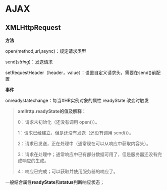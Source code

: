 # AJAX

## XMLHttpRequest

**方法**

open(method,url,async)：规定请求类型

send(*string*)：发送请求

setRequestHeader（header，value）：设置自定义请求头，需要在send()前配置

**事件**

onreadystatechange：每当XHR实例对象的属性 readyState 改变时触发

> **xmlhttp.readyState的值及解释：**
> 
> 0：请求未初始化（还没有调用 open()）。
> 
> 1：请求已经建立，但是还没有发送（还没有调用 send()）。
> 
> 2：请求已发送，正在处理中（通常现在可以从响应中获取内容头）。
> 
> 3：请求在处理中；通常响应中已有部分数据可用了，但是服务器还没有完成响应的生成。
> 
> 4：响应已完成；可以获取并使用服务器的响应了。

一般结合属性**readyState**和**status**判断响应状态； 
